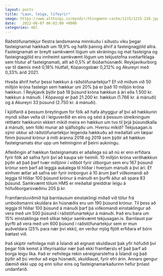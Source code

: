 ```yaml
---
layout: posts
title: "Laun, leiga, lífeyrir"
image: https://www.althingi.is/myndir/thingmenn-cache/1215/1215-220.jpg
date:   2022-06-07 06:02:00 +0000
categories: mbl
---
```

Ráðstöfunartekjur flestra landsmanna minnkuðu í síðustu viku þegar fasteignamat hækkaði um 19,9% og hafði þannig áhrif á fasteignagjöld allra. Fasteignamati er breytt samkvæmt lögum um skráningu og mat fasteigna og fasteignagjöld eru innheimt samkvæmt lögum um tekjustofna sveitarfélaga sem hlutur af fasteignamati, allt að 0,5% af íbúðarhúsnæði. Reykjavíkurborg var til dæmis með 0,18% hlutfall, Kópavogsbær 0,212% og Akureyri með 0,33% árið 2021.

Hvaða áhrif hefur þessi hækkun á ráðstöfunartekjur? Ef við miðum við 50 milljón króna fasteign sem hækkar um 20% þá er það 10 milljón króna hækkun. Í Reykjavík þýðir það 18 þúsund króna hækkun á ári eða 1.500 kr. hækkun á mánuði. Í Kópavogi er það 21.200 kr. hækkun (1.766 kr. á mánuði) og á Akureyri 33 þúsund (2.750 kr. á mánuði). 

Í kjölfarið á þessum breytingum fór fólk að hafa áhyggjur af því að hækkunin myndi síðan velta út í leiguverðið en eins og sést á þessum útreikningum réttlætir hækkunin ekkert mikið meira en hækkun um tvo til þrjá þúsundkalla á mánuði, sem fólki munar að sjálfsögðu um. Hversu mikið? Tekjusagan.is sýnir okkur að ráðstöfunartekjur leigenda hækkuðu að meðaltali um tæpar fimm þúsund krónur á milli áranna 2018 og 2019 sem þýðir að hækkun fasteignamats étur upp um helminginn af þeirri aukningu.

Afleiðingin af hækkun fasteignamats er aðallega sú að nú er enn erfiðara fyrir fólk að safna fyrir því að kaupa sér heimili. 10 milljón króna verðhækkun þýðir að það þarf tvær milljónir í viðbót fyrir útborgun sem eru 167 þúsund krónur sem þarf að leggja aukalega til hliðar í hverjum mánuði á því ári. Ef einhver ætlar að safna sér fyrir innborgun á 10 árum þarf viðkomandi að leggja til hliðar 100 þúsund krónur á mánuði en þurfti áður að spara 83 þúsund. Samkvæmt tölum HMS er meðaltal greiddrar leigu á höfuðborgarsvæðinu 205 þ.kr. 

Framfærsluviðmið hjá barnlausum einstaklingi miðað við tölur frá umboðsmanni skuldara án húsnæðis eru um 190 þúsund krónur. Til þess að leggja til hliðar 100 þúsund á mánuði þarf þá viðkomandi einstaklingur að vera með um 500 þúsund í ráðstöfunartekjur á mánuði. Það eru bara um 15% einstaklinga með slíkar tekjur samkvæmt tekjusagan.is. Barnlaust par þyrfti að vera með um 600 þúsund í ráðstöfunartekjur sem er mun auðveldara (25% para nær því ekki), en verður mjög fljótt erfiðara ef börn bætast við. 

Það skiptir nefnilega máli á Íslandi að eignast skuldlaust þak yfir höfuðið því þegar fólk kemst á lífeyrisaldur nær það ekki framfærslu ef það þarf að borga leigu líka. Það er nefnilega rekin séreignarstefna á Íslandi og það þýðir að þú verður að eiga húsnæði, skuldlaust, fyrir efri árin. Annars gengur dæmið ekki upp og enn síður eins og fasteignamarkaðurinn hefur þróast undanfarið. 
